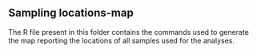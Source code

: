 ## Sampling locations-map

The R file present in this folder contains the commands used to generate the map reporting the locations of all samples used for the analyses.

